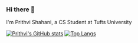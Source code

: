 ### Hi there 👋

I'm Prithvi Shahani, a CS Student at Tufts University

[![Prithvi's GitHub stats](https://github-readme-stats-victeldo.vercel.app/api?username=Victeldo&theme=tokyonight&show_icons=true)](https://github.com/anuraghazra/github-readme-stats)
[![Top Langs](https://github-readme-stats-victeldo.vercel.app/api/top-langs/?username=Victeldo&theme=tokyonight&show_icons=true)](https://github.com/anuraghazra/github-readme-stats)
<!--
**Victeldo/Victeldo** is a ✨ _special_ ✨ repository because its `README.md` (this file) appears on your GitHub profile.

Here are some ideas to get you started:

- 🔭 I’m currently working on ...
- 🌱 I’m currently learning ...
- 👯 I’m looking to collaborate on ...
- 🤔 I’m looking for help with ...
- 💬 Ask me about ...
- 📫 How to reach me: ...
- 😄 Pronouns: ...
- ⚡ Fun fact: ...
-->

